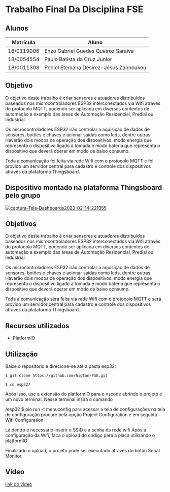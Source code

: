 # Trabalho Final Da Disciplina FSE

## Alunos
|Matrícula | Aluno |
| -- | -- |
| 16/0119006  |  Enzo Gabriel Guedes Queiroz Saraiva |
| 18/0054554  |  Paulo Batista da Cruz Junior |
| 18/0011308  |  Peniel Etèmana Désirez-Jésus Zannoukou |


## Objetivo
O objetivo deste trabalho é criar sensores e atuadores distribuídos baseados nos microcontroladores ESP32 interconectados via Wifi através do protocolo MQTT, 
podendo ser aplicada em diversos contextos de automação a exemplo das áreas de Automação Residencial, Predial ou Industrial.

Os microcontroladores ESP32 irão controlar a aquisição de dados de sensores, botões e chaves e acionar saídas como leds, dentre outras. Haverão dois modos de operação dos dispositivos: modo energia que representa o dispositivo ligado à tomada e modo bateria que representa o dispositivo que deverá operar em modo de baixo consumo.

Toda a comunicação foi feita via rede Wifi com o protocolo MQTT e foi provido um servidor central para cadastro e controle dos dispositivos através da plataforma Thingsboard.


## Dispositivo montado na plataforma Thingsboard pelo grupo


<a href="https://ibb.co/5rKnQ68"><img src="https://i.ibb.co/rxdcBm6/captura-Tela-Dashboards2023-02-14-221355.png" alt="captura-Tela-Dashboards2023-02-14-221355" border="0" /></a>



## Objetivos

O objetivo deste trabalho é criar sensores e atuadores distribuídos baseados nos microcontroladores ESP32 interconectados via Wifi através do protocolo MQTT, podendo ser aplicada em diversos contextos de automação a exemplo das áreas de Automação Residencial, Predial ou Industrial.

Os microcontroladores ESP32 irão controlar a aquisição de dados de sensores, botões e chaves e acionar saídas como leds, dentre outras. Haverão dois modos de operação dos dispositivos: modo energia que representa o dispositivo ligado à tomada e modo bateria que representa o dispositivo que deverá operar em modo de baixo consumo.

Toda a comunicação será feita via rede Wifi com o protocolo MQTT e será provido um servidor central para cadastro e controle dos dispositivos através da plataforma Thingsboard.


## Recursos utilizados

- PlatformIO

## Utilização

Baixe o repositorio e direcione-se até a pasta esp32:

```
$ git clone https://github.com/higton/FSE.git
```

```
$ cd esp32/
```

Após isso, use a extensão do platformIO para o vscode abrindo  o projeto
e um novo terminal.
Nesse terminal insira o comando 

/esp32 $ pio run -t menuconfig
para acessar a tela de configurações
na tela de configuração
procure pela opção 
Project Configuration
 e em seguida 
Wifi Configuration
 

Lá dentro é necessario inserir o SSID e a senha da rede wifi
Após a configuração da Wifi, faça o upload do codigo para a placa utilizando o platformIO

Finalizado o upload, o projeto pode ser executado através do botão Serial Monitor.


## Vídeo 
[link do vídeo](https://youtu.be/5H9Y6UxDUOA)
